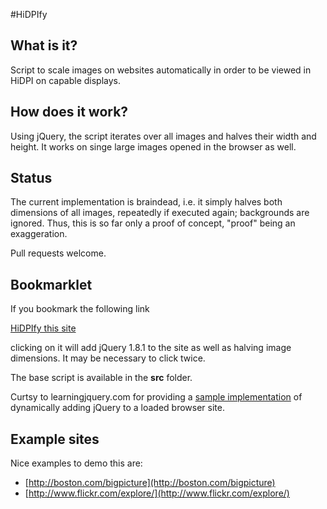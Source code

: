 #HiDPIfy

## What is it?

Script to scale images on websites automatically in order to be viewed in HiDPI on capable displays.

## How does it work?

Using jQuery, the script iterates over all images and halves their width and height. It works on singe large images opened in the browser as well.

## Status

The current implementation is braindead, i.e. it simply halves both dimensions of all images, repeatedly if executed again; backgrounds are ignored. Thus, this is so far only a proof of concept, "proof" being an exaggeration.

Pull requests welcome.

## Bookmarklet

If you bookmark the following link

  <a href="javascript:var%20j%20=%20document.createElement('script');j.setAttribute('src',%20'https://ajax.googleapis.com/ajax/libs/jquery/1.8.1/jquery.min.js');document.getElementsByTagName('body')[0].appendChild(j);void(j);$('img').each(function()%20{%20%20%20var%20halfwidth%20=%20this.width%20/%202;%20%20%20var%20halfheight%20=%20this.height%20/%202;%20%20%20$(this).css('width',%20halfwidth);%20%20%20$(this).css('height',%20halfheight);%20%20%20this.width%20=%20halfwidth;%20%20%20this.height%20=%20halfheight});">HiDPIfy this site</a>

clicking on it will add jQuery 1.8.1 to the site as well as halving image dimensions. It may be necessary to click twice.

The base script is available in the **src** folder.

Curtsy to learningjquery.com for providing a [sample implementation](http://www.learningjquery.com/2006/12/jquerify-bookmarklet) of dynamically adding jQuery to a loaded browser site.

## Example sites
Nice examples to demo this are:

* [http://boston.com/bigpicture](http://boston.com/bigpicture)
* [http://www.flickr.com/explore/](http://www.flickr.com/explore/)